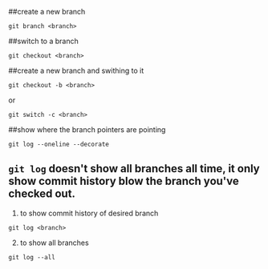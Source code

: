 ##create a new branch
```
git branch <branch>
```

##switch to a branch
```
git checkout <branch>
```

##create a new branch and swithing to it
```
git checkout -b <branch>
```
or 
```
git switch -c <branch>
```

##show where the branch pointers are pointing
```
git log --oneline --decorate
```

## `git log` doesn't show all branches all time, it only show commit history blow the branch you've checked out.
1. to show commit history of desired branch
```
git log <branch>
```

2. to show all branches
```
git log --all
```

